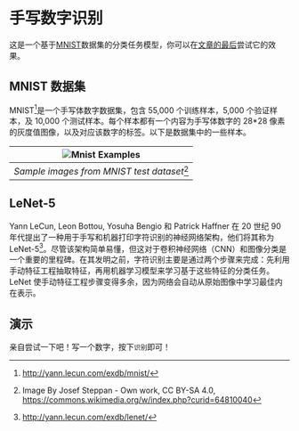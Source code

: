 # 手写数字识别

这是一个基于[MNIST](http://yann.lecun.com/exdb/mnist/)数据集的分类任务模型，你可以在[文章的最后](#演示)尝试它的效果。

## MNIST 数据集

MNIST[^mnist]是一个手写体数字数据集，包含 55,000 个训练样本，5,000 个验证样本，及 10,000 个测试样本。每个样本都有一个内容为手写体数字的 28\*28 像素的灰度值图像，以及对应该数字的标签。以下是数据集中的一些样本。

[^mnist]: <http://yann.lecun.com/exdb/mnist/>

|  ![Mnist Examples](@assets/img/ml/MnistExamples.png)   |
| :----------------------------------------------------: |
| _Sample images from MNIST test dataset_[^mnist_sample] |

[^mnist_sample]: Image By Josef Steppan - Own work, CC BY-SA 4.0, https://commons.wikimedia.org/w/index.php?curid=64810040

## LeNet-5

Yann LeCun, Leon Bottou, Yosuha Bengio 和 Patrick Haffner 在 20 世纪 90 年代提出了一种用于手写和机器打印字符识别的神经网络架构，他们将其称为 LeNet-5[^lenet]。尽管该架构简单易懂，但这对于卷积神经网络（CNN）和图像分类是一个重要的里程碑。在其发明之前，字符识别主要是通过两个步骤来完成：先利用手动特征工程抽取特征，再用机器学习模型来学习基于这些特征的分类任务。LeNet 使手动特征工程步骤变得多余，因为网络会自动从原始图像中学习最佳内在表示。

[^lenet]: <http://yann.lecun.com/exdb/lenet/>

## 演示

亲自尝试一下吧！写一个数字，按下`识别`即可！

<DemoMnist clearBtnName="清除" recognizeBtnName="识别" resultTag="结果" probTag="概率" warningMsg="请写下一个数字！"/>

